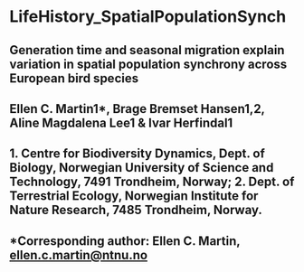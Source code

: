 # LifeHistory_SpatialPopulationSynch

## Generation time and seasonal migration explain variation in spatial population synchrony across European bird species
## Ellen C. Martin1*, Brage Bremset Hansen1,2, Aline Magdalena Lee1 & Ivar Herfindal1  

## 1. Centre for Biodiversity Dynamics, Dept. of Biology, Norwegian University of Science and Technology, 7491 Trondheim, Norway; 2. Dept. of Terrestrial Ecology, Norwegian Institute for Nature Research, 7485 Trondheim, Norway.
## *Corresponding author: Ellen C. Martin, ellen.c.martin@ntnu.no
